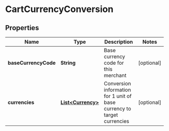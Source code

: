 
# CartCurrencyConversion

## Properties
Name | Type | Description | Notes
------------ | ------------- | ------------- | -------------
**baseCurrencyCode** | **String** | Base currency code for this merchant |  [optional]
**currencies** | [**List&lt;Currency&gt;**](Currency.md) | Conversion information for 1 unit of base currency to target currencies |  [optional]




